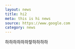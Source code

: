 ```yaml
---
layout: news
title: hi2
meta: this is hi news
source: https://www.google.com
category: news
---
```


하하하하하하핳하하하하